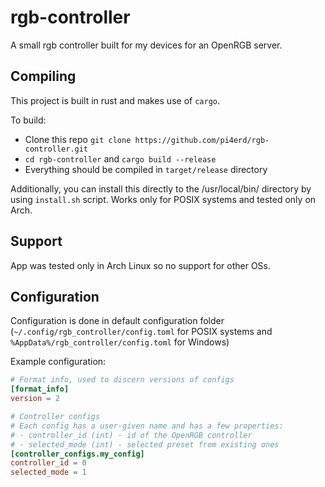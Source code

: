 # rgb-controller

A small rgb controller built for my devices for an OpenRGB server.

## Compiling

This project is built in rust and makes use of `cargo`.

To build:

- Clone this repo `git clone https://github.com/pi4erd/rgb-controller.git`
- `cd rgb-controller` and `cargo build --release`
- Everything should be compiled in `target/release` directory

Additionally, you can install this directly to the /usr/local/bin/ directory
by using `install.sh` script. Works only for POSIX systems and tested only
on Arch.

## Support

App was tested only in Arch Linux so no support for other OSs.

## Configuration

Configuration is done in default configuration folder 
(`~/.config/rgb_controller/config.toml` for POSIX systems and
`%AppData%/rgb_controller/config.toml` for Windows)

Example configuration:

```toml
# Format info, used to discern versions of configs
[format_info]
version = 2

# Controller configs
# Each config has a user-given name and has a few properties:
# - controller_id (int) - id of the OpenRGB controller
# - selected_mode (int) - selected preset from existing ones
[controller_configs.my_config]
controller_id = 0
selected_mode = 1
```
